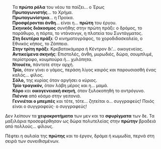<ul style="list-style-type: none">
  <li>Τα <b>πρώτα ρόλα</b> του νέου τα παίζει... ο Έρως</li>
  <li><b>Πρωταγωνιστής</b>... το Χρήμα.</li>
  <li><b>Πρωταγωνίστρια</b>... η Προίκα.</li>
  <li><b>Προσφέρονται άνθη</b>... είναι η... <b>πρώτη</b> του έργου.</li>
  <li>
    <b>Σκηνικός διάκοσμος</b> συνήθης στην πρώτη πράξι: ο δρόμος, το παράθυρο, η πόρτα, το ντάνσινγκ, η πλατεία του
    Συντάγματος.
  </li>
  <li><b>Στη δευτέρα πράξι</b>: Ο κινηματογράφος, το χοροδιδασκαλείο, ο Εθνικός κήπος, το Ζάππειο.</li>
  <li><b>Στην τρίτη πράξι</b>: Κρεβατοκάμαρα ή Κέντρον δι'... οικογενείας.</li>
  <li><b>Αντικείμενα σκηνής</b>: Επιστολές, άνθη, μυρωδιές, δώρα, σουμπλιμέ, περίστροφο, κουμπούρα ή... χυλόπητα.</li>
  <li><b>Ντουέτο,</b> πάντοτε στην αρχή.</li>
  <li><b>Τρίο,</b> όταν γίνει ο γάμος, περάση λίγος καιρός και παρουσιασθή ένας καλός... φίλος.</li>
  <li><b>Σόλο,</b> της κυρίας όταν αργήσει ο κύριος.</li>
  <li><b>Τρίο τραγικόν,</b> όταν λάβη μέρος και η... μαμά.</li>
  <li><b>Κόρο</b> και <b>οικογενειακή σκηνή</b>, όταν ξυλοκοπηθή το αντρόγυνο.</li>
  <li><b>Πιέννα</b> από κόσμο στην γειτονιά.</li>
  <li>
    <b>Γεννιέται ο μπεμπές</b> και τότε, τότε... ζητείται ο... συγγραφεύς! Ποιός είναι ο συγγραφεύς· ο συγγραφεύς!
  </li>
</ul>

Δεν λείπουν τα <b>χειροκροτήματα</b> των μεν και τα <b>σφυρίγματα</b> των δε. Τα μαξιλάρια προσεφέρθησαν ως δώρα
πολυτελείας στην <b>πρώτην</b> βραδειά από πολλούς... φίλους.

Πέφτει η αυλαία της <b>πρώτης</b> και το έργον, δράμα ή κωμωδία, περνά στη σειρά των συνειθισμένων.
